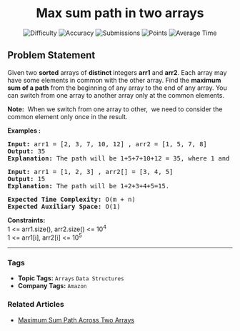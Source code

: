 <h1 align="center">Max sum path in two arrays</h1>

<p align="center">
  <img alt="Difficulty" title="Difficulty" src="https://custom-icon-badges.demolab.com/badge/Difficulty: Medium-1F222E?style=for-the-badge&logoColor=white&logo=fire"/>
  <img alt="Accuracy" title="Accuracy" src="https://custom-icon-badges.demolab.com/badge/Accuracy: 30.9%25-1F222E?style=for-the-badge&logoColor=white&logo=target"/>
  <img alt="Submissions" title="Submissions" src="https://custom-icon-badges.demolab.com/badge/Submissions: 77K+-1F222E?style=for-the-badge&logoColor=white&logo=repo"/>
  <img alt="Points" title="Points" src="https://custom-icon-badges.demolab.com/badge/Points: 4-1F222E?style=for-the-badge&logoColor=white&logo=award"/>
  <img alt="Average Time" title="Average Time" src="https://custom-icon-badges.demolab.com/badge/Average%20Time: 20m-1F222E?style=for-the-badge&logoColor=white&logo=clock"/>
</p>

## Problem Statement

Given two <b>sorted</b> arrays of <b>distinct </b>integers <b>arr1</b> and <b>arr2</b>. Each array may have some elements in common with the other array. Find the <b>maximum sum of a path</b> from the beginning of any array to the end of any array. You can switch from one array to another array only at the common elements. 

<b>Note:</b>  When we switch from one array to other,  we need to consider the common element only once in the result.<br>

<b>Examples : </b>

<pre><b>Input: </b>arr1 = [2, 3, 7, 10, 12] , arr2 = [1, 5, 7, 8]
<b>Output: </b>35<b>
Explanation: </b>The path will be 1+5+7+10+12 = 35, where 1 and 5 come from arr2 and then 7 is common so we switch to arr1 and add 10 and 12.</pre>

<pre><b>Input: </b>arr1 = [1, 2, 3] , arr2[] = [3, 4, 5]
<b>Output: </b>15<b>
Explanation: </b>The path will be 1+2+3+4+5=15.</pre>

<pre><b>Expected Time Complexity: </b>O(m + n)<br><b>Expected Auxiliary Space:</b> O(1)</pre>

<b>Constraints:</b><br>1 <= arr1.size(), arr2.size() <= 10<sup>4</sup><br>1 <= arr1[i], arr2[i] <= 10<sup>5</sup>


<hr>

### Tags
- **Topic Tags:** `Arrays` `Data Structures`
- **Company Tags:** `Amazon`

### Related Articles
- [Maximum Sum Path Across Two Arrays](https://www.geeksforgeeks.org/maximum-sum-path-across-two-arrays/)
